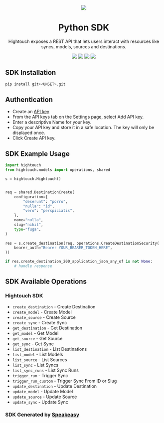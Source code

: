 <div align="center">
  <img src="https://user-images.githubusercontent.com/6267663/221538828-de1343f2-b249-4ba2-85e3-a2e43cc5f265.svg">
  <h1>Python SDK</h1>
  <p>Hightouch exposes a REST API that lets users interact with resources like syncs, models, sources and destinations.</p>
  <a href="https://hightouch.com/docs/api-reference"><img src="https://img.shields.io/static/v1?label=Docs&message=API Ref&color=000000&style=for-the-badge" /></a>
  <a href="https://github.com/speakeasy-sdks/hightouch-python-sdk/actions"><img src="https://img.shields.io/github/actions/workflow/status/speakeasy-sdks/hightouch-python-sdk/speakeasy_sdk_generation.yml?style=for-the-badge" /></a>
  <a href="https://opensource.org/licenses/MIT"><img src="https://img.shields.io/badge/License-MIT-blue.svg?style=for-the-badge" /></a>
  <a href="https://github.com/speakeasy-sdks/hightouch-python-sdk/releases"><img src="https://img.shields.io/github/v/release/speakeasy-sdks/hightouch-python-sdk?sort=semver&style=for-the-badge" /></a>
</div>

<!-- Start SDK Installation -->
## SDK Installation

```bash
pip install git+<UNSET>.git
```
<!-- End SDK Installation -->

## Authentication

- Create an [API key](https://app.hightouch.com/settings/api-keys)
- From the API keys tab on the Settings page, select Add API key.
- Enter a descriptive Name for your key.
- Copy your API key and store it in a safe location. The key will only be displayed once.
- Click Create API key.

## SDK Example Usage
<!-- Start SDK Example Usage -->
```python
import hightouch
from hightouch.models import operations, shared

s = hightouch.Hightouch()


req = shared.DestinationCreate(
    configuration={
        "deserunt": "porro",
        "nulla": "id",
        "vero": "perspiciatis",
    },
    name="nulla",
    slug="nihil",
    type="fuga",
)
    
res = s.create_destination(req, operations.CreateDestinationSecurity(
    bearer_auth="Bearer YOUR_BEARER_TOKEN_HERE",
))

if res.create_destination_200_application_json_any_of is not None:
    # handle response
```
<!-- End SDK Example Usage -->

<!-- Start SDK Available Operations -->
## SDK Available Operations

### Hightouch SDK

* `create_destination` - Create Destination
* `create_model` - Create Model
* `create_source` - Create Source
* `create_sync` - Create Sync
* `get_destination` - Get Destination
* `get_model` - Get Model
* `get_source` - Get Source
* `get_sync` - Get Sync
* `list_destination` - List Destinations
* `list_model` - List Models
* `list_source` - List Sources
* `list_sync` - List Syncs
* `list_sync_runs` - List Sync Runs
* `trigger_run` - Trigger Sync
* `trigger_run_custom` - Trigger Sync From ID or Slug
* `update_destination` - Update Destination
* `update_model` - Update Model
* `update_source` - Update Source
* `update_sync` - Update Sync
<!-- End SDK Available Operations -->

### SDK Generated by [Speakeasy](https://speakeasyapi.dev/)
